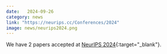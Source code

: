 ```yaml
---
date:   2024-09-26
category: news
link: "https://neurips.cc/Conferences/2024"
image: news/neurips2024.png
---
```


We have 2 papers accepted at [NeurIPS 2024](https://neurips.cc/Conferences/2024){:target="_blank"}.